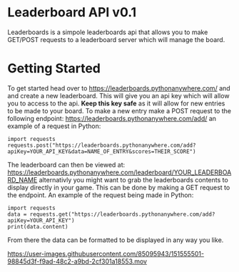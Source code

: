 Leaderboard API v0.1
==============

Leaderboards is a simpole leaderboards api that allows you to make GET/POST requests to a leaderboard server which will manage the board.

Getting Started
==============

To get started head over to https://leaderboards.pythonanywhere.com/ and and create a new leaderboard. This will give you an api key which will allow you to access to the api. **Keep this key safe** as it will allow for new entries to be made to your board. To make a new entry make a POST request to the following endpoint: https://leaderboards.pythonanywhere.com/add/ an example of a request in Python:

```
import requests
requests.post("https://leaderboards.pythonanywhere.com/add?apiKey=YOUR_API_KEY&data=NAME_OF_ENTRY&scores=THEIR_SCORE")
```

The leaderboard can then be viewed at: https://leaderboards.pythonanywhere.com/leaderboard/YOUR_LEADERBOARD_NAME alternativly you might want to grab the leaderboards contents to display directly in your game. This can be done by making a GET request to the endpoint. An example of the request being made in Python:

```
import requests
data = requests.get("https://leaderboards.pythonanywhere.com/add?apiKey=YOUR_API_KEY")
print(data.content)
```
From there the data can be formatted to be displayed in any way you like. 


https://user-images.githubusercontent.com/85095943/151555501-98845d3f-f9ad-48c2-a9bd-2cf301a18553.mov
 
